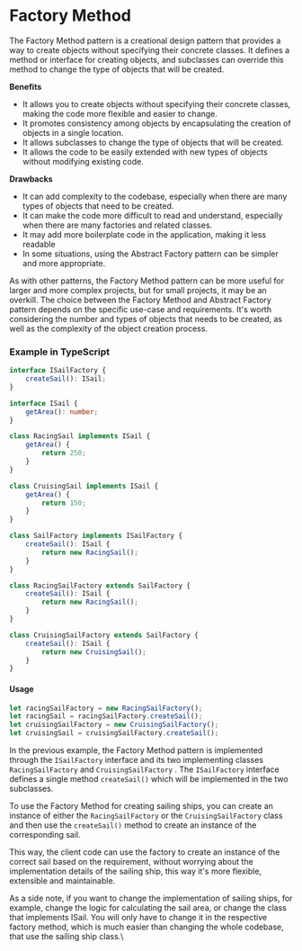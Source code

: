 # Factory Method

The Factory Method pattern is a creational design pattern that provides a way to create objects without specifying their concrete classes. It defines a method or interface for creating objects, and subclasses can override this method to change the type of objects that will be created.

**Benefits**

* It allows you to create objects without specifying their concrete classes, making the code more flexible and easier to change.
* It promotes consistency among objects by encapsulating the creation of objects in a single location.
* It allows subclasses to change the type of objects that will be created.
* It allows the code to be easily extended with new types of objects without modifying existing code.

**Drawbacks**

* It can add complexity to the codebase, especially when there are many types of objects that need to be created.
* It can make the code more difficult to read and understand, especially when there are many factories and related classes.
* It may add more boilerplate code in the application, making it less readable
* In some situations, using the Abstract Factory pattern can be simpler and more appropriate.

As with other patterns, the Factory Method pattern can be more useful for larger and more complex projects, but for small projects, it may be an overkill. The choice between the Factory Method and Abstract Factory pattern depends on the specific use-case and requirements. It's worth considering the number and types of objects that needs to be created, as well as the complexity of the object creation process.

### Example in TypeScript

```typescript
interface ISailFactory {
    createSail(): ISail;
}

interface ISail {
    getArea(): number;
}

class RacingSail implements ISail {
    getArea() {
        return 250;
    }
}

class CruisingSail implements ISail {
    getArea() {
        return 150;
    }
}

class SailFactory implements ISailFactory {
    createSail(): ISail {
        return new RacingSail();
    }
}

class RacingSailFactory extends SailFactory {
    createSail(): ISail {
        return new RacingSail();
    }
}

class CruisingSailFactory extends SailFactory {
    createSail(): ISail {
        return new CruisingSail();
    }
}
```

#### Usage

```typescript
let racingSailFactory = new RacingSailFactory();
let racingSail = racingSailFactory.createSail();
let cruisingSailFactory = new CruisingSailFactory();
let cruisingSail = cruisingSailFactory.createSail();
```

In the previous example, the Factory Method pattern is implemented through the `ISailFactory` interface and its two implementing classes `RacingSailFactory` and `CruisingSailFactory` . The `ISailFactory` interface defines a single method `createSail()` which will be implemented in the two subclasses.

To use the Factory Method for creating sailing ships, you can create an instance of either the `RacingSailFactory` or the `CruisingSailFactory` class and then use the `createSail()` method to create an instance of the corresponding sail.

This way, the client code can use the factory to create an instance of the correct sail based on the requirement, without worrying about the implementation details of the sailing ship, this way it's more flexible, extensible and maintainable.

As a side note, if you want to change the implementation of sailing ships, for example, change the logic for calculating the sail area, or change the class that implements ISail. You will only have to change it in the respective factory method, which is much easier than changing the whole codebase, that use the sailing ship class.\
